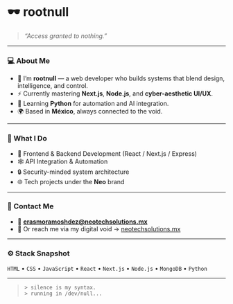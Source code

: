 # 🕶️ rootnull

> _“Access granted to nothing.”_

---

### 💻 About Me
- 🧠 I’m **rootnull** — a web developer who builds systems that blend design, intelligence, and control.  
- ⚡ Currently mastering **Next.js**, **Node.js**, and **cyber-aesthetic UI/UX**.  
- 🐍 Learning **Python** for automation and AI integration.  
- 🌍 Based in **México**, always connected to the void.

---

### 🧩 What I Do
- 🔧 Frontend & Backend Development (React / Next.js / Express)  
- 🕸️ API Integration & Automation  
- 🔒 Security-minded system architecture  
- 🌐 Tech projects under the **Neo** brand

---

### 📡 Contact Me
- 📧 **erasmoramoshdez@neotechsolutions.mx**  
- 💬 Or reach me via my digital void → [neotechsolutions.mx](https://neotechsolutions.mx)

---

### ⚙️ Stack Snapshot
`HTML` • `CSS` • `JavaScript` • `React` • `Next.js` • `Node.js` • `MongoDB` • `Python`

---

> `> silence is my syntax.`  
> `> running in /dev/null...`
